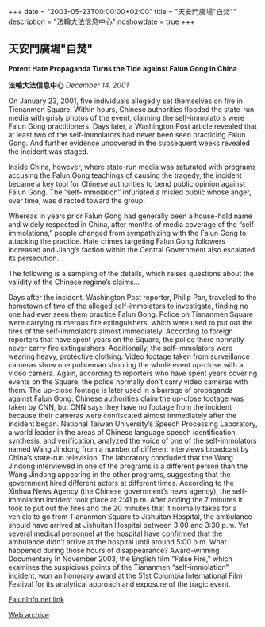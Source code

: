 +++
date = "2003-05-23T00:00:00+02:00"
title = "天安門廣場\"自焚\""
description = "法輪大法信息中心"
noshowdate = true
+++

## 天安門廣場"自焚"
**Potent Hate Propaganda Turns the Tide against Falun Gong in China**

**法輪大法信息中心** *December 14, 2001*

On January 23, 2001, five individuals allegedly set themselves on fire in Tienanmen Square. Within hours, Chinese authorities flooded the state-run media with grisly photos of the event, claiming the self-immolators were Falun Gong practitioners. Days later, a Washington Post article revealed that at least two of the self-immolators had never been seen practicing Falun Gong. And further evidence uncovered in the subsequent weeks revealed the incident was staged.

Inside China, however, where state-run media was saturated with programs accusing the Falun Gong teachings of causing the tragedy, the incident became a key tool for Chinese authorities to bend public opinion against Falun Gong. The “self-immolation” infuriated a misled public whose anger, over time, was directed toward the group.

Whereas in years prior Falun Gong had generally been a house-hold name and widely respected in China, after months of media coverage of the “self-immolations,” people changed from sympathizing with the Falun Gong to attacking the practice. Hate crimes targeting Falun Gong followers increased and Jiang’s faction within the Central Government also escalated its persecution.

The following is a sampling of the details, which raises questions about the validity of the Chinese regime’s claims…

Days after the incident, Washington Post reporter, Philip Pan, traveled to the hometown of two of the alleged self-immolators to investigate, finding no one had ever seen them practice Falun Gong.
Police on Tiananmen Square were carrying numerous fire extinguishers, which were used to put out the fires of the self-immolators almost immediately. According to foreign reporters that have spent years on the Square, the police there normally never carry fire extinguishers. Additionally, the self-immolators were wearing heavy, protective clothing.
Video footage taken from surveillance cameras show one policeman shooting the whole event up-close with a video camera. Again, according to reporters who have spent years covering events on the Square, the police normally don’t carry video cameras with them. The up-close footage is later used in a barrage of propaganda against Falun Gong. Chinese authorities claim the up-close footage was taken by CNN, but CNN says they have no footage from the incident because their cameras were confiscated almost immediately after the incident began.
National Taiwan University’s Speech Processing Laboratory, a world leader in the areas of Chinese language speech identification, synthesis, and verification, analyzed the voice of one of the self-immolators named Wang Jindong from a number of different interviews broadcast by China’s state-run television. The laboratory concluded that the Wang Jindong interviewed in one of the programs is a different person than the Wang Jindong appearing in the other programs, suggesting that the government hired different actors at different times.
According to the Xinhua News Agency (the Chinese government’s news agency), the self-immolation incident took place at 2:41 p.m. After adding the 7 minutes it took to put out the fires and the 20 minutes that it normally takes for a vehicle to go from Tiananmen Square to Jishuitan Hospital, the ambulance should have arrived at Jishuitan Hospital between 3:00 and 3:30 p.m. Yet several medical personnel at the hospital have confirmed that the ambulance didn’t arrive at the hospital until around 5:00 p.m. What happened during those hours of disappearance?
Award-winning Documentary
In November 2003, the English film “False Fire,” which examines the suspicious points of the Tiananmen “self-immolation” incident, won an honorary award at the 51st Columbia International Film Festival for its analytical approach and exposure of the tragic event.

[FalunInfo.net link](http://faluninfo.net/the-tiananmen-square-self-immolation/)

[Web archive](http://web.archive.org/web/20190205131408/http://faluninfo.net/the-tiananmen-square-self-immolation/)